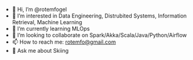 - 👋 Hi, I’m @rotemfogel
- 👀 I’m interested in Data Engineering, Distrubited Systems, Information Retrieval, Machine Learning
- 🌱 I’m currently learning MLOps
- 💞️ I’m looking to collaborate on Spark/Akka/Scala/Java/Python/Airflow
- 📫 How to reach me: rotemfo@gmail.com
- 💬 Ask me about Skiing
